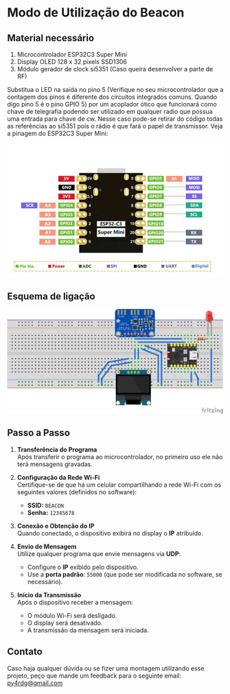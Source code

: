 # Modo de Utilização do Beacon

## Material necessário

1. Microcontrolador ESP32C3 Super Mini
2. Display OLED 128 x 32 pixels SSD1306
3. Módulo gerador de clock si5351 (Caso queira desenvolver a parte de RF)
   
Substitua o LED na saída no pino 5 (Verifique no seu microcontrolador que a contagem dos pinos é diferente dos circuitos integrados comuns. Quando digo pino 5 é o pino GPIO 5) por um acoplador ótico que funcionará como chave de telegrafia podendo ser utilizado em qualquer radio que possua uma entrada para chave de cw. Nesse caso pode-se retirar do código todas as referências ao si5351 pois o rádio é que fará o papel de transmissor. Veja a pinagem do ESP32C3 Super Mini:

![Pinagem Componente](esp32_c3_supermini_pinout.jpg)
## Esquema de ligação
![Esquema de ligação em protoboard](BEACON-ESP32SuprMini_bb.jpg)

## Passo a Passo

1. **Transferência do Programa**  
   Após transferir o programa ao microcontrolador, no primeiro uso ele não terá mensagens gravadas.

2. **Configuração da Rede Wi-Fi**  
   Certifique-se de que há um celular compartilhando a rede Wi-Fi com os seguintes valores (definidos no software):  
   - **SSID:** `BEACON`  
   - **Senha:** `12345678`

3. **Conexão e Obtenção do IP**  
   Quando conectado, o dispositivo exibirá no display o **IP** atribuído. 

4. **Envio de Mensagem**  
   Utilize qualquer programa que envie mensagens via **UDP**:  
   - Configure o **IP** exibido pelo dispositivo.  
   - Use a **porta padrão**: `55000` (que pode ser modificada no software, se necessário).

5. **Início da Transmissão**  
   Após o dispositivo receber a mensagem:  
   - O módulo Wi-Fi será desligado.  
   - O display será desativado.  
   - A transmissão da mensagem será iniciada.

## Contato

Caso haja qualquer dúvida ou se fizer uma montagem utilizando esse projeto, peço que mande um feedback para o seguinte email: py4rdg@gmail.com 
